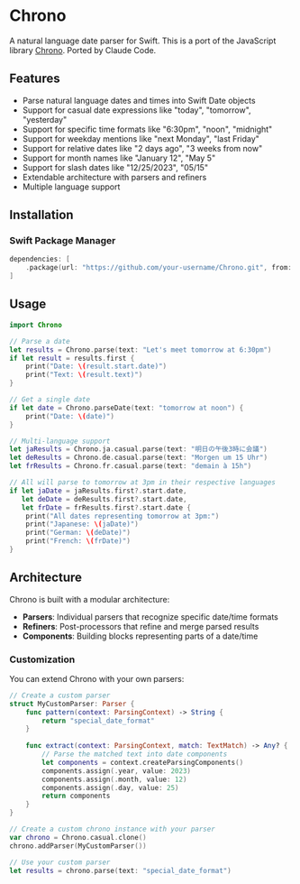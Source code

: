 # Chrono

A natural language date parser for Swift. This is a port of the JavaScript library [Chrono](https://github.com/wanasit/chrono).
Ported by Claude Code.

## Features

- Parse natural language dates and times into Swift Date objects
- Support for casual date expressions like "today", "tomorrow", "yesterday"
- Support for specific time formats like "6:30pm", "noon", "midnight"
- Support for weekday mentions like "next Monday", "last Friday"
- Support for relative dates like "2 days ago", "3 weeks from now"
- Support for month names like "January 12", "May 5"
- Support for slash dates like "12/25/2023", "05/15"
- Extendable architecture with parsers and refiners
- Multiple language support

## Installation

### Swift Package Manager

```swift
dependencies: [
    .package(url: "https://github.com/your-username/Chrono.git", from: "1.0.0")
]
```

## Usage

```swift
import Chrono

// Parse a date
let results = Chrono.parse(text: "Let's meet tomorrow at 6:30pm")
if let result = results.first {
    print("Date: \(result.start.date)")
    print("Text: \(result.text)")
}

// Get a single date
if let date = Chrono.parseDate(text: "tomorrow at noon") {
    print("Date: \(date)")
}

// Multi-language support
let jaResults = Chrono.ja.casual.parse(text: "明日の午後3時に会議")
let deResults = Chrono.de.casual.parse(text: "Morgen um 15 Uhr")
let frResults = Chrono.fr.casual.parse(text: "demain à 15h")

// All will parse to tomorrow at 3pm in their respective languages
if let jaDate = jaResults.first?.start.date,
   let deDate = deResults.first?.start.date,
   let frDate = frResults.first?.start.date {
    print("All dates representing tomorrow at 3pm:")
    print("Japanese: \(jaDate)")
    print("German: \(deDate)")
    print("French: \(frDate)")
}
```

## Architecture

Chrono is built with a modular architecture:

- **Parsers**: Individual parsers that recognize specific date/time formats
- **Refiners**: Post-processors that refine and merge parsed results
- **Components**: Building blocks representing parts of a date/time

### Customization

You can extend Chrono with your own parsers:

```swift
// Create a custom parser
struct MyCustomParser: Parser {
    func pattern(context: ParsingContext) -> String {
        return "special_date_format"
    }
    
    func extract(context: ParsingContext, match: TextMatch) -> Any? {
        // Parse the matched text into date components
        let components = context.createParsingComponents()
        components.assign(.year, value: 2023)
        components.assign(.month, value: 12)
        components.assign(.day, value: 25)
        return components
    }
}

// Create a custom chrono instance with your parser
var chrono = Chrono.casual.clone()
chrono.addParser(MyCustomParser())

// Use your custom parser
let results = chrono.parse(text: "special_date_format")
```
